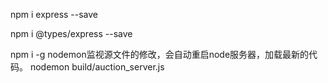 npm i express --save

npm i @types/express --save

npm i -g nodemon监视源文件的修改，会自动重启node服务器，加载最新的代码。
nodemon build/auction_server.js